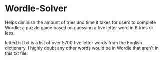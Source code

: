 # Wordle-Solver
Helps diminish the amount of tries and time it takes for users to complete Wordle; a puzzle game based on guessing a five letter word in 6 tries or less.

letterList.txt is a list of over 5700 five letter words from the English dictionary. I highly doubt any other words would be in Wordle that aren't in this txt file.
